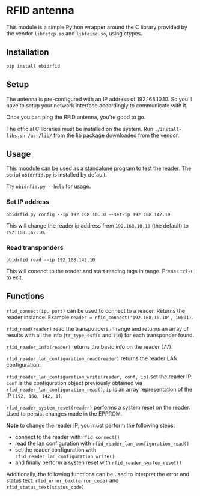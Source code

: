 # RFID antenna

This module is a simple Python wrapper around the C library provided by the
vendor `libfetcp.so` and `libfeisc.so`, using ctypes.

## Installation

`pip install obidrfid`

## Setup

The antenna is pre-configured with an IP address of 192.168.10.10. So you'll
have to setup your network interface accordingly to communicate with it.

Once you can ping the RFID antenna, you're good to go.

The official C libraries must be installed on the system. Run `./install-libs.sh /usr/lib/` from the lib package downloaded from the vendor.

## Usage

This moodule can be used as a standalone program to test the reader. The script
`obidrfid.py` is installed by default.

Try `obidrfid.py --help` for usage.

### Set IP address

`obidrfid.py config --ip 192.168.10.10 --set-ip 192.168.142.10`

This will change the reader ip address from `192.168.10.10` (the default) to
`192.168.142.10`.

### Read transponders

`obidrfid read --ip 192.168.142.10`

This will conenct to the reader and start reading tags in range. Press `Ctrl-C`
to exit.

## Functions

`rfid_connect(ip, port)` can be used to connect to a reader. Returns the reader
instance. Example `reader = rfid_connect('192.168.10.10', 10001)`.

`rfid_read(reader)`  read the transponders in range and returns an array of
results with all the info (`tr_type`, `dsfid` and `iid`) for each transponder
found.

`rfid_reader_info(reader)` returns the basic info on the reader (77).

`rfid_reader_lan_configuration_read(reader)` returns the reader LAN
configuration.

`rfid_reader_lan_configuration_write(reader, conf, ip)` set the reader IP.
`conf` is the configuration object previously obtained via
`rfid_reader_lan_configuration_read()`, `ip` is an array representation of the
IP `[192, 168, 142, 1]`.

`rfid_reader_system_reset(reader)` performs a system reset on the reader. Used
to persist changes made in the EPPROM.

**Note** to change the reader IP, you must perform the following steps:  
* connect to the reader with `rfid_connect()`  
* read the lan configuration with `rfid_reader_lan_configuration_read()`  
* set the reader configuration with `rfid_reader_lan_configuration_write()`  
* and finally perform a systen reset with `rfid_reader_system_reset()`

Additionally, the following functions can be used to interpret the error and
status text: `rfid_error_text(error_code)` and `rfid_status_text(status_code)`.

